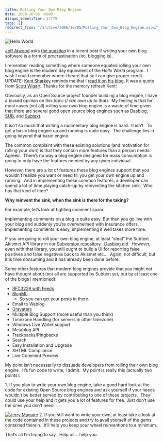 ```yaml
---
title: Rolling Your Own Blog Engine
date: 2006-10-06 -0800
disqus_identifier: 17779
tags: []
redirect_from: "/archive/2006/10/05/Rolling_Your_Own_Blog_Engine.aspx/"
---
```


![Hello
World](https://haacked.com/images/haacked_com/WindowsLiveWriter/WhyRollYourOwnBlogEngine_FAC2/HelloWorld5.jpg)

[Jeff Atwood](http://codinghorror.com/blog/ "Coding Horror") asks [the
question](http://www.codinghorror.com/blog/archives/000696.html "On Frameworkitis")
in a recent post if writing your own blog software is a form of
procrastination (no, blogging is).

I remember reading something where someone equated rolling your own blog
engine is the modern day equivalent of the *Hello World* program.  I
wish I could remember where I heard that so I can give proper credit.
UPDATE: [Kent
Sharkey](http://www.acmebinary.com/blogs/kent/ "Kent Sharkey") reminds
me that I [read it on his
blog](http://www.acmebinary.com/blogs/kent/archive/2006/09/04/811.aspx "AlexBarn has left the building").
It was a quote from [Scott
Wigart](http://blog.swigartconsulting.com/ "Tech Blender"). Thanks for
the memory refresh Kent!

Obviously, as an Open Source project founder building a blog engine, I
have a biased opinion on this topic (*I can own up to that*).  My
feeling is that for most cases (not all) rolling your own blog engine is
a waste of time given that there are several good open source blog
engines such as [Dasblog](http://www.dasblog.net/ "DasBlog"),
[SUB](http://codeplex.com/Wiki/View.aspx?ProjectName=SUB "Single User Blog"),
and [Subtext](http://subtextproject.com/ "Subtext Project Site").

It isn’t so much that writing a rudimentary blog engine is hard.  It
isn’t.  To get a basic blog engine up and running is quite easy. 
The challenge lies in going beyond that basic engine.

The common complaint with these existing solutions (and motivation for
rolling your own) is that they contain more features than a person
needs.  Agreed.  There’s no way a blog engine designed for mass
consumption is going to only have the features needed by any given
individual.

However, there are a lot of features these blog engines support that you
wouldn’t realize you want or need till you get your own engine up and
running.  And in implementing these common features, a developer can
spend a lot of time playing catch-up by reinventing the kitchen sink. 
Who has that kind of time?

**Why reinvent the sink, when the sink is there for the taking?**

For example, let’s look at fighting comment spam.

Implementing comments on a blog is quite easy. But then you go live with
your blog and suddenly you’re overwhelmed with insurance offers. 
Implementing comments is easy, implementing it well takes more time.

If you are going to roll your own blog engine, at least “steal” the
Subtext Akismet API library in our [Subversion
repository](http://subtextproject.com/Home/About/ViewTheCode/tabid/116/Default.aspx "View The Source Code For Subtext"). 
[Dasblog
did](http://flimflan.com/blog/AkismetSupportInDasBlog.aspx "Akismet Support In Dasblog"). 
However, even with that library, you still ought to build a UI for
reporting false positives and false negatives back to Akismet etc... 
Again, not difficult, but it is time consuming and it has already been
done before.

Some other features that modern blog engines provide that you might not
have thought about (not all are supported by Subtext yet, but by at
least one of the blogs I mentioned):

-   [RFC3229 with
    Feeds](http://bobwyman.pubsub.com/main/2004/09/using_rfc3229_w.html "RFC3229 For Feeds")
-   [BlogML](http://www.codeplex.com/Wiki/View.aspx?ProjectName=BlogML "BlogML")
    - So you can get your posts in there.
-   Email to Weblog
-   [Gravatars](http://gravatar.com/ "Gravatars")
-   Multiple Blog Support (more useful than you think)
-   Timezone Handling (for servers in other timezone)
-   Windows Live Writer support
-   Metablog API
-   Trackbacks/Pingbacks
-   Search
-   Easy Installation and Upgrade
-   XHTML Compliance
-   Live Comment Preview

My point isn’t necessarily to dissuade developers from rolling their own
blog engine.  It’s fun code to write, I admit.  My point is really this
(actually two points):

​1. If you plan to write your own blog engine, take a good hard look at
the code for existing Open Source blog engines and ask yourself if your
needs wouldn’t be better served by contributing to one of these
projects.  They could use your help and it gets you a lot of features
for free. Just don’t use the ones you don’t need.

[![Jerry
Maguire](https://haacked.com/images/haacked_com/WindowsLiveWriter/WhyRollYourOwnBlogEngine_FAC2/jerry00_thumb.jpg)](https://haacked.com/images/haacked_com/WindowsLiveWriter/WhyRollYourOwnBlogEngine_FAC2/jerry002.jpg)
2. If you still want to write your own, at least take a look at the code
contained in these projects and try to avail yourself of the gems
contained therein.  It’ll help you keep your wheel reinventions to a
minimum.

That’s all I’m trying to say.  Help us... help you.

